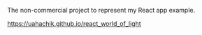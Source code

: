 The non-commercial project to represent my React app example.

https://uahachik.github.io/react_world_of_light